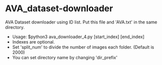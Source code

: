 # AVA_dataset-downloader
AVA Dataset downloader using ID list.
Put this file and 'AVA.txt' in the same directory.

* Usage: $python3 ava_downloader_4.py [start_index] [end_index]
* Indexes are optional.
* Set 'split_num' to divide the number of images each folder. (Default is 2000)
* You can set directory name by changing 'dir_prefix'

